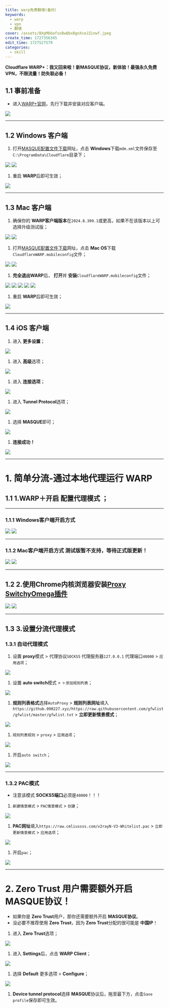 ```yaml
---
title: warp免费翻墙(备份）
keywords:
  - warp
  - vpn
  - 翻墙
cover: /assets/BXpMbbafso8wQbxBgnXceJZinwf.jpeg
create_time: 1727356345
edit_time: 1727527579
categories:
  - skill
---
```



 **Cloudflare WARP+：我又回来啦！新MASQUE协议，新体验！最强永久免费VPN，不限流量！防失联必备！**

## 1.1  **事前准备**

- 进入[WARP+官网](https://one.one.one.one/zh-Hans/)，先行下载并安装对应客户端。

<img src="/assets/QAEQbCZTXo6lj1xCYwPce7UnnPc.png" src-width="882" class="markdown-img" src-height="730"/>

---

## 1.2  **Windows 客户端**

1. 打开[MASQUE配置文件下载](https://warp-masque.cmliussss.com/)网址，点击 **Windows**下载`mdm.xml`文件保存至`C:\ProgramData\Cloudflare`目录下；

<img src="/assets/QiXBbEjCcohN4jxvGsDcAvzunzf.jpeg" src-width="957" class="markdown-img" src-height="934"/>

<img src="/assets/XjwjbN1kLo91w0xRrg2clwBenQe.png" src-width="1045" class="markdown-img" src-height="649"/>

1. 重启 **WARP**后即可生效；

<img src="/assets/NlLGbKrQ2o1cEHxAaKKczqDAnuf.png" src-width="431" class="markdown-img" src-height="557"/>

---

## 1.3  **Mac 客户端**

1. 确保你的 **WARP客户端版本**在`2024.8.309.1`或更高，如果不在该版本以上可选择升级测试版；

<img src="/assets/F9UXbdXV6oRbWrxD7xEctV0QnWf.png" src-width="712" class="markdown-img" src-height="507"/>

<img src="/assets/DopjbmbQDoJtUixq9IVckn0wn7f.png" src-width="729" class="markdown-img" src-height="547"/>

1. 打开[MASQUE配置文件下载](https://warp-masque.cmliussss.com/)网址，点击 **Mac OS**下载`CloudflareWARP.mobileconfig`文件；

<img src="/assets/N1kUbDAfZokmIBxPAc8cLpgynjf.jpeg" src-width="816" class="markdown-img" src-height="822"/>

<img src="/assets/JTC5bodt5oiHlyxuYL1cfU5Unbg.png" src-width="464" class="markdown-img" src-height="152"/>

1.  **完全退出WARP**后， **打开**并 **安装**`CloudflareWARP.mobileconfig`文件；

<img src="/assets/EWwvbeshUohmaOxq3qUc150knjc.png" src-width="456" class="markdown-img" src-height="473"/>

<img src="/assets/MCm2bZBHvo6EzfxaxDPcOIhCnHc.png" src-width="911" class="markdown-img" src-height="587"/>

<img src="/assets/DtwAbXKrbob5eNxiaWqctMASnud.png" src-width="677" class="markdown-img" src-height="193"/>

<img src="/assets/WY7IbwGrhoFKHkxf1WBcAadKnNh.png" src-width="675" class="markdown-img" src-height="196"/>

<img src="/assets/MmztbuNb0ovPtcxK4GBcC5yPnCe.png" src-width="689" class="markdown-img" src-height="455"/>

1. 重启 **WARP**后即可生效；

<img src="/assets/XgsHbjdm6oQGPWxOFbFcstT2n1b.png" src-width="369" class="markdown-img" src-height="442"/>

---

## 1.4  **iOS 客户端**

1. 进入 **更多设置**；

<img src="/assets/BgYcbLyMvozU1sxRCgHcKcOenuf.png" src-width="387" class="markdown-img" src-height="648"/>

1. 进入 **高级**选项；

<img src="/assets/Nsc6b6SI0oxR81xK1HxcNzLunOd.png" src-width="382" class="markdown-img" src-height="653"/>

1. 进入 **连接选项**；

<img src="/assets/Yvn8bhcR4oMCYpxEC1DcTfc9nud.png" src-width="385" class="markdown-img" src-height="656"/>

1. 进入 **Tunnel Protocol**选项；

<img src="/assets/Q41bbXY2JosrwCx2FV4cQ93jndh.png" src-width="377" class="markdown-img" src-height="646"/>

1. 选择 **MASQUE**即可；

<img src="/assets/NW7vbblXRoTtKoxg0T6cclR4npe.png" src-width="377" class="markdown-img" src-height="420"/>

1.  **连接成功！**

<img src="/assets/EBkDbJSrdo3knCxdr49cv0oXn5b.png" src-width="374" class="markdown-img" src-height="639"/>

---

# 1.  **简单分流-通过本地代理运行 WARP**

## 1.1  **1.WARP＋开启** **配置代理模式** **；**

---

### 1.1.1  **Windows客户端开启方式**

<img src="/assets/WegibHAnRoRqSMxylS7c9F9pntb.png" src-width="1012" class="markdown-img" src-height="654"/>

<img src="/assets/BB1lbqV49oUtppx9RJfcLZN7nib.gif" src-width="1" class="markdown-img" src-height="1"/>

---

### 1.1.2  **Mac客户端开启方式**  **测试版暂不支持，等待正式版更新！**

<img src="/assets/BpX0bgydHoZ16DxLyNjcoxaYnxd.gif" src-width="1" class="markdown-img" src-height="1"/>

<img src="/assets/YtTJbirUnoQXS9xfWnicewdBnRg.gif" src-width="1" class="markdown-img" src-height="1"/>

---

## 1.2  **2.使用Chrome内核浏览器安装**[Proxy SwitchyOmega插件](https://chromewebstore.google.com/detail/Proxy%20SwitchyOmega/padekgcemlokbadohgkifijomclgjgif)

<img src="/assets/McaWbJk6UouYouxIqoFc2k7Pn3c.gif" src-width="1" class="markdown-img" src-height="1"/>

<img src="/assets/Xe4fbpJgYorPVVxBSSBcyrzGnGg.gif" src-width="1" class="markdown-img" src-height="1"/>

---

## 1.3  **3.设置分流代理模式**

### 1.3.1  **自动代理模式**

1. 设置 **proxy**模式 &gt; 代理协议`SOCKS5` 代理服务器`127.0.0.1` 代理端口`40000` &gt; `应用选项`；

<img src="/assets/Vyg3bsZtgoc7npx6WCJcn6zanxc.gif" src-width="1" class="markdown-img" src-height="1"/>

1. 设置 **auto switch**模式 &gt; `＋添加规则列表`；

<img src="/assets/UxCYbI9zaoe4yvxPfaYckzzdn6d.gif" src-width="1" class="markdown-img" src-height="1"/>

1.  **规则列表格式**选择`AutoProxy` &gt;  **规则列表网址**填入`https://github.090227.xyz/https://raw.githubusercontent.com/gfwlist/gfwlist/master/gfwlist.txt` &gt;  **立即更新情景模式**；

<img src="/assets/VWbfbhjPvoh7CqxioTIcYkD9nDg.gif" src-width="1" class="markdown-img" src-height="1"/>

1. `规则列表规则` &gt; `proxy` &gt; `应用选项`；

<img src="/assets/KWRobhGcEoqmi3x67izcUZd0n5S.gif" src-width="1" class="markdown-img" src-height="1"/>

1. 开启`auto switch`；

<img src="/assets/Qpldbll9VoWHDmxS61tcI85MnKe.gif" src-width="1" class="markdown-img" src-height="1"/>

---

### 1.3.2  **PAC模式**

- 注意该模式 **SOCKS5端口**必须是`40000`！！！

1. `新建情景模式` &gt; `PAC情景模式` &gt; `创建`；

<img src="/assets/N4TlbNFJ5o0eRkx3R0nctrhIn5e.gif" src-width="1" class="markdown-img" src-height="1"/>

1.  **PAC网址**填入`https://raw.cmliussss.com/v2rayN-V3-Whitelist.pac` &gt; `立即更新情景模式` &gt; `应用选项`；

<img src="/assets/Ef1MbyKU2oEoUsx5nTtcFVZ2nTh.gif" src-width="1" class="markdown-img" src-height="1"/>

1. 开启`pac`；

<img src="/assets/Y9JgbCLHgoHI3zxjm5dc3PEsnwh.gif" src-width="1" class="markdown-img" src-height="1"/>

---

# 2.  **Zero Trust**  **用户需要额外开启**  **MASQUE协议！**

- 如果你是 **Zero Trust**用户，那你还需要额外开启 **MASQUE协议**。
- 没必要不推荐使用 **Zero Trust**，因为 **Zero Trust**分配的很可能是 **中国IP**！

1. 进入 **Zero Trust**选项；

<img src="/assets/OagtbwdbyoBZDWxtUcXcwdi0nbg.gif" src-width="1" class="markdown-img" src-height="1"/>

1. 进入 **Settings**后，点击 **WARP Client**；

<img src="/assets/N4jXbkg2KoNJhIxbj2Rc9IWin41.gif" src-width="1" class="markdown-img" src-height="1"/>

1. 选择 **Default** 更多选项 &gt;  **Configure**；

<img src="/assets/RNvibdYUhocu3SxNsh7cfZjQnud.gif" src-width="1" class="markdown-img" src-height="1"/>

1.  **Device tunnel protocol**选择 **MASQUE**协议后，拖至最下方，点击`Save profile`保存即可生效。

